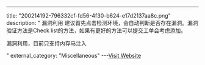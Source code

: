 ---
title: "200214192-796332cf-fd56-4f30-b624-e17d2137aa8c.png"
description: "
漏洞利用
建议首先点击检测环境，会自动判断是否存在漏洞。漏洞验证方法是Check list的方法，如果有更好的方法可以提交工单会考虑添加。


漏洞利用，目前只支持内存马注入



"
external_category: "Miscellaneous"
---[Visit Website](https://user-images.githubusercontent.com/47944478/200214192-796332cf-fd56-4f30-b624-e17d2137aa8c.png)

